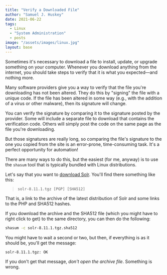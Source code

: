 ```yaml
---
title: "Verify a Downloaded File"
author: "Samuel J. Huskey"
date: 2021-06-22
tags:
  - Linux
  - "System Administration"
  - posts
image: "/assets/images/linux.jpg"
layout: base
---
```


Sometimes it's necessary to download a file to install, update, or upgrade something on your computer. Whenever you download anything from the internet, you should take steps to verify that it is what you expected—and nothing more.

Many software providers give you a way to verify that the file you're downloading has not been altered. They do this by "signing" the file with a unique code. If the file has been altered in some way (e.g., with the addition of a virus or other malware), then its signature will change.

You can verify the signature by comparing it to the signature posted by the provider. Some will include a separate file to download that contains the verification code. Others will simply post the code on the same page as the file you're downloading.

But those signatures are really long, so comparing the file's signature to the one you copied from the site is an error-prone, time-consuming task. It's a perfect opportunity for automation!

There are many ways to do this, but the easiest (for me, anyway) is to use the `shasum` tool that is typically bundled with Linux distributions.

Let's say that you want to [download Solr](https://solr.apache.org/downloads.html). You'll find there something like this:

> `solr-8.11.1.tgz [PGP] [SHA512]`

That is, a link to the archive of the latest distribution of Solr and some links to the PHP and SHA512 hashes.

If you download the archive and the SHA512 file (which you might have to right click to get) to the same directory, you can then do the following:

```bash
shasum -c solr-8.11.1.tgz.sha512
```

You might have to wait a second or two, but then, if everything is as it should be, you'll get the message:

```bash
solr-8.11.1.tgz: OK
```

If you don't get that message, _don't open the archive file_. Something is wrong.
